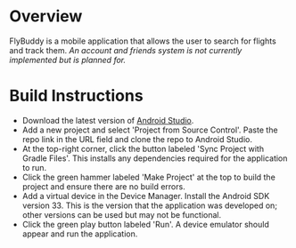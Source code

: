 # Overview
FlyBuddy is a mobile application that allows the user to search for flights and track them. *An account and friends system is not currently implemented but is planned for.*

# Build Instructions
- Download the latest version of [Android Studio](https://developer.android.com/studio?gclid=CjwKCAjw__ihBhADEiwAXEazJjScC5F4-7C_XONpGgRhqJZy40a7jAwSwfU8WdA_QWSun-VyPjltoBoC3IAQAvD_BwE&gclsrc=aw.ds).
- Add a new project and select 'Project from Source Control'. Paste the repo link in the URL field and clone the repo to Android Studio.
- At the top-right corner, click the button labeled 'Sync Project with Gradle Files'. This installs any dependencies required for the application to run.
- Click the green hammer labeled 'Make Project' at the top to build the project and ensure there are no build errors.
- Add a virtual device in the Device Manager. Install the Android SDK version 33. This is the version that the application was developed on; other versions can be used but may not be functional.
- Click the green play button labeled 'Run'. A device emulator should appear and run the application.

